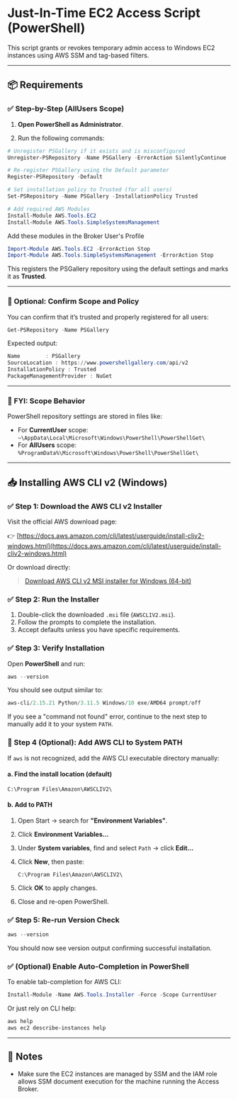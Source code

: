 # Just-In-Time EC2 Access Script (PowerShell)

This script grants or revokes temporary admin access to Windows EC2 instances using AWS SSM and tag-based filters.

---

## 📦 Requirements

### ✅ Step-by-Step (AllUsers Scope)

1. **Open PowerShell as Administrator**.

2. Run the following commands:

```powershell
# Unregister PSGallery if it exists and is misconfigured
Unregister-PSRepository -Name PSGallery -ErrorAction SilentlyContinue

# Re-register PSGallery using the Default parameter
Register-PSRepository -Default

# Set installation policy to Trusted (for all users)
Set-PSRepository -Name PSGallery -InstallationPolicy Trusted

# Add required AWS Modules
Install-Module AWS.Tools.EC2
Install-Module AWS.Tools.SimpleSystemsManagement

```

Add these modules in the Broker User's Profile

```powershell
Import-Module AWS.Tools.EC2 -ErrorAction Stop
Import-Module AWS.Tools.SimpleSystemsManagement -ErrorAction Stop
```

This registers the PSGallery repository using the default settings and marks it as **Trusted**.

---

### 🧪 Optional: Confirm Scope and Policy

You can confirm that it’s trusted and properly registered for all users:

```powershell
Get-PSRepository -Name PSGallery
```

Expected output:

```powershell
Name        : PSGallery
SourceLocation : https://www.powershellgallery.com/api/v2
InstallationPolicy : Trusted
PackageManagementProvider : NuGet
```

---

### 🧱 FYI: Scope Behavior

PowerShell repository settings are stored in files like:

* For **CurrentUser** scope: `~\AppData\Local\Microsoft\Windows\PowerShell\PowerShellGet\`
* For **AllUsers** scope: `%ProgramData%\Microsoft\Windows\PowerShell\PowerShellGet\`

---

## 📥 Installing AWS CLI v2 (Windows)

### ✅ Step 1: Download the AWS CLI v2 Installer

Visit the official AWS download page:

👉 [https://docs.aws.amazon.com/cli/latest/userguide/install-cliv2-windows.html](https://docs.aws.amazon.com/cli/latest/userguide/install-cliv2-windows.html)

Or download directly:

> [Download AWS CLI v2 MSI installer for Windows (64-bit)](https://awscli.amazonaws.com/AWSCLIV2.msi)

### ✅ Step 2: Run the Installer

1. Double-click the downloaded `.msi` file (`AWSCLIV2.msi`).
2. Follow the prompts to complete the installation.
3. Accept defaults unless you have specific requirements.

### ✅ Step 3: Verify Installation

Open **PowerShell** and run:

```powershell
aws --version
```

You should see output similar to:

```powershell
aws-cli/2.15.21 Python/3.11.5 Windows/10 exe/AMD64 prompt/off
```

If you see a "command not found" error, continue to the next step to manually add it to your system `PATH`.

### 🔧 Step 4 (Optional): Add AWS CLI to System PATH

If `aws` is not recognized, add the AWS CLI executable directory manually:

#### a. Find the install location (default)

```text
C:\Program Files\Amazon\AWSCLIV2\
```

#### b. Add to PATH

1. Open Start → search for **"Environment Variables"**.
2. Click **Environment Variables…**
3. Under **System variables**, find and select `Path` → click **Edit…**
4. Click **New**, then paste:

    ```text
    C:\Program Files\Amazon\AWSCLIV2\
    ```

5. Click **OK** to apply changes.
6. Close and re-open PowerShell.


### ✅ Step 5: Re-run Version Check

```powershell
aws --version
```

You should now see version output confirming successful installation.


### ✅ (Optional) Enable Auto-Completion in PowerShell

To enable tab-completion for AWS CLI:

```powershell
Install-Module -Name AWS.Tools.Installer -Force -Scope CurrentUser
```

Or just rely on CLI help:

```powershell
aws help
aws ec2 describe-instances help
```

---

## 📝 Notes

* Make sure the EC2 instances are managed by SSM and the IAM role allows SSM document execution for the machine running the Access Broker.
